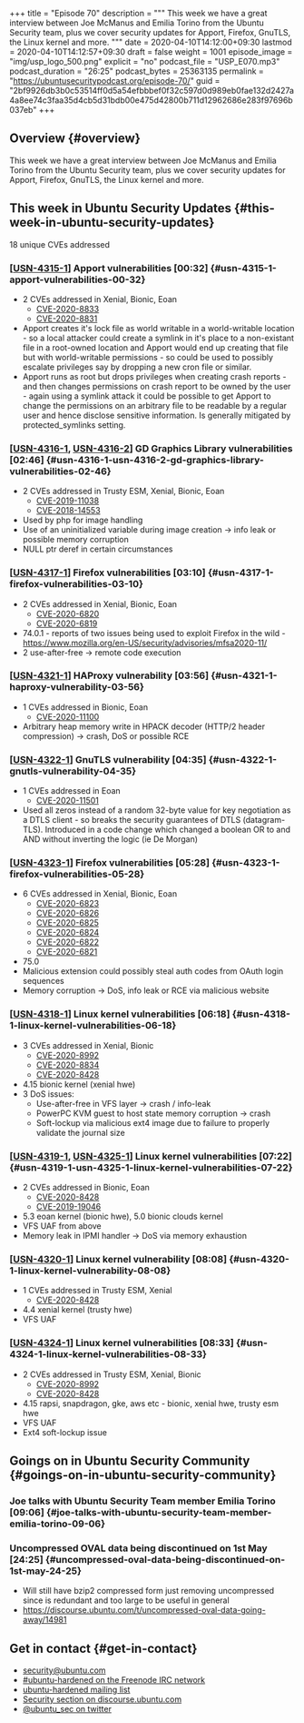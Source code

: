 +++
title = "Episode 70"
description = """
  This week we have a great interview between Joe McManus and Emilia Torino from the Ubuntu
  Security team, plus we cover security updates for Apport, Firefox, GnuTLS,
  the Linux kernel and more.
  """
date = 2020-04-10T14:12:00+09:30
lastmod = 2020-04-10T14:12:57+09:30
draft = false
weight = 1001
episode_image = "img/usp_logo_500.png"
explicit = "no"
podcast_file = "USP_E070.mp3"
podcast_duration = "26:25"
podcast_bytes = 25363135
permalink = "https://ubuntusecuritypodcast.org/episode-70/"
guid = "2bf9926db3b0c53514ff0d5a54efbbbef0f32c597d0d989eb0fae132d2427a4a8ee74c3faa35d4cb5d31bdb00e475d42800b711d12962686e283f97696b037eb"
+++

## Overview {#overview}

This week we have a great interview between Joe McManus and Emilia Torino from the Ubuntu
Security team, plus we cover security updates for Apport, Firefox, GnuTLS,
the Linux kernel and more.


## This week in Ubuntu Security Updates {#this-week-in-ubuntu-security-updates}

18 unique CVEs addressed


### [[USN-4315-1](https://usn.ubuntu.com/4315-1/)] Apport vulnerabilities [00:32] {#usn-4315-1-apport-vulnerabilities-00-32}

-   2 CVEs addressed in Xenial, Bionic, Eoan
    -   [CVE-2020-8833](https://people.canonical.com/~ubuntu-security/cve/CVE-2020-8833) <!-- medium -->
    -   [CVE-2020-8831](https://people.canonical.com/~ubuntu-security/cve/CVE-2020-8831) <!-- high -->
-   Apport creates it's lock file as world writable in a world-writable
    location - so a local attacker could create a symlink in it's place to a
    non-existant file in a root-owned location and Apport would end up
    creating that file but with world-writable permissions - so could be used
    to possibly escalate privileges say by dropping a new cron file or
    similar.
-   Apport runs as root but drops privileges when creating crash reports -
    and then changes permissions on crash report to be owned by the user -
    again using a symlink attack it could be possible to get Apport to change
    the permissions on an arbitrary file to be readable by a regular user and
    hence disclose sensitive information. Is generally mitigated by
    protected\_symlinks setting.


### [[USN-4316-1](https://usn.ubuntu.com/4316-1/), [USN-4316-2](https://usn.ubuntu.com/4316-2/)] GD Graphics Library vulnerabilities [02:46] {#usn-4316-1-usn-4316-2-gd-graphics-library-vulnerabilities-02-46}

-   2 CVEs addressed in Trusty ESM, Xenial, Bionic, Eoan
    -   [CVE-2019-11038](https://people.canonical.com/~ubuntu-security/cve/CVE-2019-11038) <!-- low -->
    -   [CVE-2018-14553](https://people.canonical.com/~ubuntu-security/cve/CVE-2018-14553) <!-- low -->
-   Used by php for image handling
-   Use of an uninitialized variable during
    image creation -> info leak or possible memory corruption
-   NULL ptr deref in certain circumstances


### [[USN-4317-1](https://usn.ubuntu.com/4317-1/)] Firefox vulnerabilities [03:10] {#usn-4317-1-firefox-vulnerabilities-03-10}

-   2 CVEs addressed in Xenial, Bionic, Eoan
    -   [CVE-2020-6820](https://people.canonical.com/~ubuntu-security/cve/CVE-2020-6820) <!-- high -->
    -   [CVE-2020-6819](https://people.canonical.com/~ubuntu-security/cve/CVE-2020-6819) <!-- high -->
-   74.0.1 - reports of two issues being used to exploit Firefox in the
    wild - <https://www.mozilla.org/en-US/security/advisories/mfsa2020-11/>
-   2 use-after-free  -> remote code execution


### [[USN-4321-1](https://usn.ubuntu.com/4321-1/)] HAProxy vulnerability [03:56] {#usn-4321-1-haproxy-vulnerability-03-56}

-   1 CVEs addressed in Bionic, Eoan
    -   [CVE-2020-11100](https://people.canonical.com/~ubuntu-security/cve/CVE-2020-11100) <!-- medium -->
-   Arbitrary heap memory write in HPACK decoder (HTTP/2 header
    compression) -> crash, DoS or possible RCE


### [[USN-4322-1](https://usn.ubuntu.com/4322-1/)] GnuTLS vulnerability [04:35] {#usn-4322-1-gnutls-vulnerability-04-35}

-   1 CVEs addressed in Eoan
    -   [CVE-2020-11501](https://people.canonical.com/~ubuntu-security/cve/CVE-2020-11501) <!-- medium -->
-   Used all zeros instead of a random 32-byte value for key negotiation as a
    DTLS client - so breaks the security guarantees of DTLS
    (datagram-TLS). Introduced in a code change which changed a boolean OR to
    and AND without inverting the logic (ie De Morgan)


### [[USN-4323-1](https://usn.ubuntu.com/4323-1/)] Firefox vulnerabilities [05:28] {#usn-4323-1-firefox-vulnerabilities-05-28}

-   6 CVEs addressed in Xenial, Bionic, Eoan
    -   [CVE-2020-6823](https://people.canonical.com/~ubuntu-security/cve/CVE-2020-6823) <!-- medium -->
    -   [CVE-2020-6826](https://people.canonical.com/~ubuntu-security/cve/CVE-2020-6826) <!-- medium -->
    -   [CVE-2020-6825](https://people.canonical.com/~ubuntu-security/cve/CVE-2020-6825) <!-- medium -->
    -   [CVE-2020-6824](https://people.canonical.com/~ubuntu-security/cve/CVE-2020-6824) <!-- medium -->
    -   [CVE-2020-6822](https://people.canonical.com/~ubuntu-security/cve/CVE-2020-6822) <!-- medium -->
    -   [CVE-2020-6821](https://people.canonical.com/~ubuntu-security/cve/CVE-2020-6821) <!-- medium -->
-   75.0
-   Malicious extension could possibly steal auth codes from OAuth login
    sequences
-   Memory corruption -> DoS, info leak or RCE via malicious website


### [[USN-4318-1](https://usn.ubuntu.com/4318-1/)] Linux kernel vulnerabilities [06:18] {#usn-4318-1-linux-kernel-vulnerabilities-06-18}

-   3 CVEs addressed in Xenial, Bionic
    -   [CVE-2020-8992](https://people.canonical.com/~ubuntu-security/cve/CVE-2020-8992) <!-- low -->
    -   [CVE-2020-8834](https://people.canonical.com/~ubuntu-security/cve/CVE-2020-8834) <!-- medium -->
    -   [CVE-2020-8428](https://people.canonical.com/~ubuntu-security/cve/CVE-2020-8428) <!-- medium -->
-   4.15 bionic kernel (xenial hwe)
-   3 DoS issues:
    -   Use-after-free in VFS layer -> crash / info-leak
    -   PowerPC KVM guest to host state memory corruption -> crash
    -   Soft-lockup via malicious ext4 image due to failure to properly validate
        the journal size


### [[USN-4319-1](https://usn.ubuntu.com/4319-1/), [USN-4325-1](https://usn.ubuntu.com/4325-1/)] Linux kernel vulnerabilities [07:22] {#usn-4319-1-usn-4325-1-linux-kernel-vulnerabilities-07-22}

-   2 CVEs addressed in Bionic, Eoan
    -   [CVE-2020-8428](https://people.canonical.com/~ubuntu-security/cve/CVE-2020-8428) <!-- medium -->
    -   [CVE-2019-19046](https://people.canonical.com/~ubuntu-security/cve/CVE-2019-19046) <!-- low -->
-   5.3 eoan kernel (bionic hwe), 5.0 bionic clouds kernel
-   VFS UAF from above
-   Memory leak in IPMI handler -> DoS via memory exhaustion


### [[USN-4320-1](https://usn.ubuntu.com/4320-1/)] Linux kernel vulnerability [08:08] {#usn-4320-1-linux-kernel-vulnerability-08-08}

-   1 CVEs addressed in Trusty ESM, Xenial
    -   [CVE-2020-8428](https://people.canonical.com/~ubuntu-security/cve/CVE-2020-8428) <!-- medium -->
-   4.4 xenial kernel (trusty hwe)
-   VFS UAF


### [[USN-4324-1](https://usn.ubuntu.com/4324-1/)] Linux kernel vulnerabilities [08:33] {#usn-4324-1-linux-kernel-vulnerabilities-08-33}

-   2 CVEs addressed in Trusty ESM, Xenial, Bionic
    -   [CVE-2020-8992](https://people.canonical.com/~ubuntu-security/cve/CVE-2020-8992) <!-- low -->
    -   [CVE-2020-8428](https://people.canonical.com/~ubuntu-security/cve/CVE-2020-8428) <!-- medium -->
-   4.15 rapsi, snapdragon, gke, aws etc - bionic, xenial hwe, trusty esm hwe
-   VFS UAF
-   Ext4 soft-lockup issue


## Goings on in Ubuntu Security Community {#goings-on-in-ubuntu-security-community}


### Joe talks with Ubuntu Security Team member Emilia Torino [09:06] {#joe-talks-with-ubuntu-security-team-member-emilia-torino-09-06}


### Uncompressed OVAL data being discontinued on 1st May [24:25] {#uncompressed-oval-data-being-discontinued-on-1st-may-24-25}

-   Will still have bzip2 compressed form just removing uncompressed since is
    redundant and too large to be useful in general
-   <https://discourse.ubuntu.com/t/uncompressed-oval-data-going-away/14981>


## Get in contact {#get-in-contact}

-   [security@ubuntu.com](mailto:security@ubuntu.com)
-   [#ubuntu-hardened on the Freenode IRC network](http://webchat.freenode.net/#ubuntu-hardened)
-   [ubuntu-hardened mailing list](https://lists.ubuntu.com/mailman/listinfo/ubuntu-hardened)
-   [Security section on discourse.ubuntu.com](https://discourse.ubuntu.com/c/security)
-   [@ubuntu\_sec on twitter](https://twitter.com/ubuntu%5Fsec)